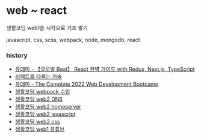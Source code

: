 # web ~ react

생활코딩 web1을 시작으로 기초 쌓기

javascript, css, scss, webpack, node, mongodb, react

### history
- [유데미 - 【글로벌 Best】 React 완벽 가이드 with Redux, Next.js, TypeScript](https://www.udemy.com/course/best-react/)
- [리액트를 다루는 기술](https://github.com/velopert/learning-react)
- [유데미 - The Complete 2022 Web Development Bootcamp](https://www.udemy.com/course/the-complete-web-development-bootcamp/)
- [생활코딩 webpack 수업](https://www.youtube.com/watch?v=cp_MeXO2fLg&list=PLuHgQVnccGMChcT9IKopFDoAIoTA-03DA&index=1)
- [생활코딩 web2 DNS](https://www.youtube.com/playlist?list=PLuHgQVnccGMCI75J-rC8yZSVGZq3gYsFp)
- [생활코딩 web2 homeserver](https://www.youtube.com/playlist?list=PLuHgQVnccGMA52uRBmSwqcvtI5IMoFclJ)
- [생활코딩 web2 javascript](https://www.youtube.com/playlist?list=PLuHgQVnccGMBB348PWRN0fREzYcYgFybf)
- [생활코딩 web2 css](https://www.youtube.com/playlist?list=PLuHgQVnccGMAnWgUYiAW2cTzSBywFO75B)
- [생활코딩 web1 유튜브](https://www.youtube.com/playlist?list=PLuHgQVnccGMDZP7FJ_ZsUrdCGH68ppvPb)
